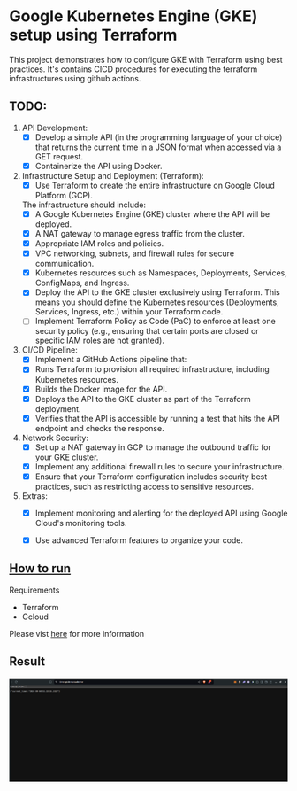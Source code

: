 # Google Kubernetes Engine (GKE) setup using Terraform

This project demonstrates how to configure GKE with Terraform using best practices. It's contains CICD procedures for executing the terraform infrastructures using github actions.

## TODO:
1. API Development: 
   - [x] Develop a simple API (in the programming language of your choice) that returns the current time in a JSON format when accessed via a GET request.   
   - [x] Containerize the API using Docker. 
2. Infrastructure Setup and Deployment (Terraform): 
   - [x] Use Terraform to create the entire infrastructure on Google Cloud Platform (GCP).
   
   The infrastructure should include: 
      - [x] A Google Kubernetes Engine (GKE) cluster where the API will be deployed. 
      - [x] A NAT gateway to manage egress traffic from the cluster. 
      - [x] Appropriate IAM roles and policies. 
      - [x] VPC networking, subnets, and firewall rules for secure communication. 
      - [x] Kubernetes resources such as Namespaces, Deployments, Services, ConfigMaps, and Ingress. 
      - [x] Deploy the API to the GKE cluster exclusively using Terraform. This means you should define the Kubernetes resources (Deployments, Services, Ingress, etc.) within your Terraform code. 
      - [ ] Implement Terraform Policy as Code (PaC) to enforce at least one security policy (e.g., ensuring that certain ports are closed or specific IAM roles are not granted). 
3. CI/CD Pipeline: 
   - [x] Implement a GitHub Actions pipeline that: 
   - [x] Runs Terraform to provision all required infrastructure, including Kubernetes resources. 
   - [x] Builds the Docker image for the API. 
   - [x] Deploys the API to the GKE cluster as part of the Terraform deployment.
   - [x] Verifies that the API is accessible by running a test that hits the API endpoint and checks the response. 
4. Network Security: 
   - [x] Set up a NAT gateway in GCP to manage the outbound traffic for your GKE cluster. 
   - [x] Implement any additional firewall rules to secure your infrastructure.   
   - [x] Ensure that your Terraform configuration includes security best practices, such as restricting access to sensitive resources. 
5. Extras:
   - [x] Implement monitoring and alerting for the deployed API using Google Cloud's monitoring tools. 
   - [x] Use advanced Terraform features to organize your code. 


## [How to run](./terraform/README.md)

Requirements
- Terraform
- Gcloud
  
Please vist [here](./terraform/README.md) for more information

## Result
<img src="assets/site.png">